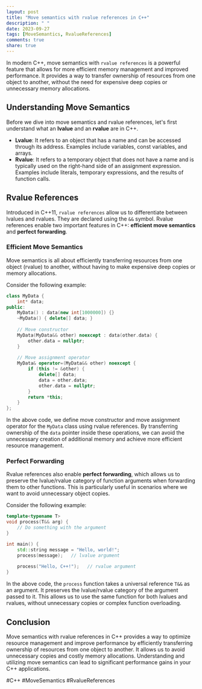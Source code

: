 ```yaml
---
layout: post
title: "Move semantics with rvalue references in C++"
description: " "
date: 2023-09-27
tags: [MoveSemantics, RvalueReferences]
comments: true
share: true
---
```


In modern C++, move semantics with `rvalue references` is a powerful feature that allows for more efficient memory management and improved performance. It provides a way to transfer ownership of resources from one object to another, without the need for expensive deep copies or unnecessary memory allocations.

## Understanding Move Semantics

Before we dive into move semantics and rvalue references, let's first understand what an **lvalue** and an **rvalue** are in C++. 

- **Lvalue**: It refers to an object that has a name and can be accessed through its address. Examples include variables, const variables, and arrays.
- **Rvalue**: It refers to a temporary object that does not have a name and is typically used on the right-hand side of an assignment expression. Examples include literals, temporary expressions, and the results of function calls.

## Rvalue References

Introduced in C++11, `rvalue references` allow us to differentiate between lvalues and rvalues. They are declared using the `&&` symbol. Rvalue references enable two important features in C++: **efficient move semantics** and **perfect forwarding**.

### Efficient Move Semantics

Move semantics is all about efficiently transferring resources from one object (rvalue) to another, without having to make expensive deep copies or memory allocations. 

Consider the following example:

```cpp
class MyData {
    int* data;
public:
    MyData() : data(new int[1000000]) {}
    ~MyData() { delete[] data; }
    
    // Move constructor
    MyData(MyData&& other) noexcept : data(other.data) {
        other.data = nullptr;
    }
    
    // Move assignment operator
    MyData& operator=(MyData&& other) noexcept {
        if (this != &other) {
            delete[] data;
            data = other.data;
            other.data = nullptr;
        }
        return *this;
    }
};
```

In the above code, we define move constructor and move assignment operator for the `MyData` class using rvalue references. By transferring ownership of the `data` pointer inside these operations, we can avoid the unnecessary creation of additional memory and achieve more efficient resource management.

### Perfect Forwarding

Rvalue references also enable **perfect forwarding**, which allows us to preserve the lvalue/rvalue category of function arguments when forwarding them to other functions. This is particularly useful in scenarios where we want to avoid unnecessary object copies.

Consider the following example:

```cpp
template<typename T>
void process(T&& arg) {
    // Do something with the argument
}

int main() {
    std::string message = "Hello, world!";
    process(message);   // lvalue argument
    
    process("Hello, C++!");   // rvalue argument
}
```

In the above code, the `process` function takes a universal reference `T&&` as an argument. It preserves the lvalue/rvalue category of the argument passed to it. This allows us to use the same function for both lvalues and rvalues, without unnecessary copies or complex function overloading.

## Conclusion

Move semantics with rvalue references in C++ provides a way to optimize resource management and improve performance by efficiently transferring ownership of resources from one object to another. It allows us to avoid unnecessary copies and costly memory allocations. Understanding and utilizing move semantics can lead to significant performance gains in your C++ applications. 

#C++ #MoveSemantics #RvalueReferences
